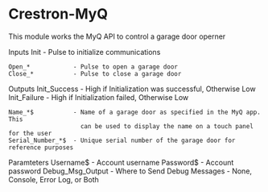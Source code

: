 # Crestron-MyQ
This module works the MyQ API to control a garage door operner  

Inputs
    Init              - Pulse to initialize communications

    Open_*            - Pulse to open a garage door
    Close_*           - Pulse to close a garage door

Outputs
    Init_Success      - High if Initialization was successful, Otherwise Low
    Init_Failure      - High if Initialization failed, Otherwise Low

    Name_*$           - Name of a garage door as specified in the MyQ app.  This
                        can be used to display the name on a touch panel for the user
    Serial_Number_*$  - Unique serial number of the garage door for reference purposes
		
Paramteters
    Username$         - Account username
    Password$         - Account password
    Debug_Msg_Output  - Where to Send Debug Messages - None, Console, Error Log, or Both
